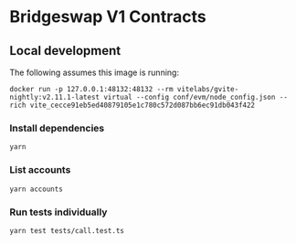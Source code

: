 # Bridgeswap V1 Contracts

## Local development

The following assumes this image is running:

```
docker run -p 127.0.0.1:48132:48132 --rm vitelabs/gvite-nightly:v2.11.1-latest virtual --config conf/evm/node_config.json --rich vite_cecce91eb5ed40879105e1c780c572d087bb6ec91db043f422
```

### Install dependencies

`yarn`

### List accounts

`yarn accounts`

### Run tests individually

`yarn test tests/call.test.ts`
